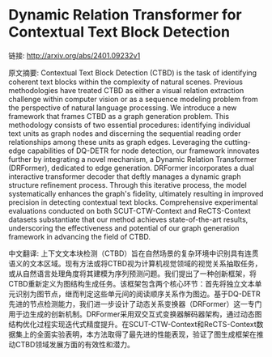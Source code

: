 # Dynamic Relation Transformer for Contextual Text Block Detection

链接: http://arxiv.org/abs/2401.09232v1

原文摘要:
Contextual Text Block Detection (CTBD) is the task of identifying coherent
text blocks within the complexity of natural scenes. Previous methodologies
have treated CTBD as either a visual relation extraction challenge within
computer vision or as a sequence modeling problem from the perspective of
natural language processing. We introduce a new framework that frames CTBD as a
graph generation problem. This methodology consists of two essential
procedures: identifying individual text units as graph nodes and discerning the
sequential reading order relationships among these units as graph edges.
Leveraging the cutting-edge capabilities of DQ-DETR for node detection, our
framework innovates further by integrating a novel mechanism, a Dynamic
Relation Transformer (DRFormer), dedicated to edge generation. DRFormer
incorporates a dual interactive transformer decoder that deftly manages a
dynamic graph structure refinement process. Through this iterative process, the
model systematically enhances the graph's fidelity, ultimately resulting in
improved precision in detecting contextual text blocks. Comprehensive
experimental evaluations conducted on both SCUT-CTW-Context and ReCTS-Context
datasets substantiate that our method achieves state-of-the-art results,
underscoring the effectiveness and potential of our graph generation framework
in advancing the field of CTBD.

中文翻译:
上下文文本块检测（CTBD）旨在自然场景的复杂环境中识别具有连贯语义的文本区域。现有方法或将CTBD视为计算机视觉领域的视觉关系抽取任务，或从自然语言处理角度将其建模为序列预测问题。我们提出了一种创新框架，将CTBD重新定义为图结构生成任务。该框架包含两个核心环节：首先将独立文本单元识别为图节点，继而判定这些单元间的阅读顺序关系作为图边。基于DQ-DETR先进的节点检测能力，我们进一步设计了动态关系变换器（DRFormer）这一专门用于边生成的创新机制。DRFormer采用双交互式变换器解码器架构，通过动态图结构优化过程实现迭代式精度提升。在SCUT-CTW-Context和ReCTS-Context数据集上的全面实验表明，本方法取得了最先进的性能表现，验证了图生成框架在推动CTBD领域发展方面的有效性和潜力。
